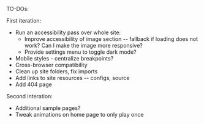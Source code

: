 TO-DOs:

First iteration:

- Run an accessibility pass over whole site:
  - Improve accessibility of image section -- fallback if loading does not work? Can I make the image more responsive?
  - Provide settings menu to toggle dark mode?
- Mobile styles - centralize breakpoints?
- Cross-browser compatibility
- Clean up site folders, fix imports
- Add links to site resources -- configs, source
- Add 404 page

Second interation:

- Additional sample pages?
- Tweak animations on home page to only play once
